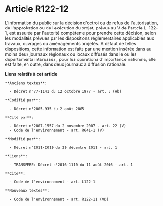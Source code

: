 # Article R122-12

L'information du public sur la décision d'octroi ou de refus de l'autorisation, de l'approbation ou de l'exécution du projet,
prévue au V de l'article L. 122-1, est assurée par l'autorité compétente pour prendre cette décision, selon les modalités
prévues par les dispositions réglementaires applicables aux travaux, ouvrages ou aménagements projetés. A défaut de telles
dispositions, cette information est faite par une mention insérée dans au moins deux journaux régionaux ou locaux diffusés
dans le ou les départements intéressés ; pour les opérations d'importance nationale, elle est faite, en outre, dans deux
journaux à diffusion nationale.

**Liens relatifs à cet article**

	**Anciens textes**:

	  - Décret n°77-1141 du 12 octobre 1977 - art. 6 (Ab)

	**Codifié par**:

	  - Décret n°2005-935 du 2 août 2005

	**Cité par**:

	  - Décret n°2007-1557 du 2 novembre 2007 - art. 22 (V)
	  - Code de l'environnement - art. R641-1 (V)

	**Modifié par**:

	  - Décret n°2011-2019 du 29 décembre 2011 - art. 1

	**Liens**:

	  - TRANSFERE: Décret n°2016-1110 du 11 août 2016 - art. 1

	**Cite**:

	  - Code de l'environnement - art. L122-1

	**Nouveaux textes**:

	  - Code de l'environnement - art. R122-11 (VD)
